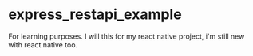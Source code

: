 # express_restapi_example

For learning purposes. I will this for my react native project, i'm still new with react native too.